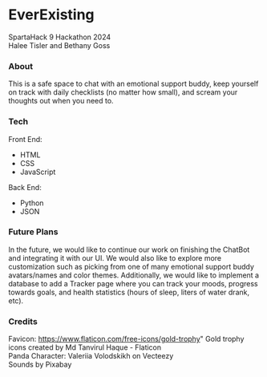 # EverExisting
SpartaHack 9 Hackathon 2024
<br>Halee Tisler and Bethany Goss

### About
This is a safe space to chat with an emotional support buddy, keep yourself on track with daily checklists (no matter how small), and scream your thoughts out when you need to.

### Tech
Front End:
<ul>
  <li>HTML</li>
  <li>CSS</li>
  <li>JavaScript</li>
</ul>
Back End:
<ul>
  <li>Python</li>
  <li>JSON</li>
</ul>

### Future Plans
In the future, we would like to continue our work on finishing the ChatBot and integrating it with our UI. We would also like to explore more customization such as picking from one of many emotional support buddy avatars/names and color themes. Additionally, we would like to implement a database to add a Tracker page where you can track your moods, progress towards goals, and health statistics (hours of sleep, liters of water drank, etc).

### Credits
Favicon: https://www.flaticon.com/free-icons/gold-trophy" Gold trophy icons created by Md Tanvirul Haque - Flaticon<br>
Panda Character: Valeriia Volodskikh on Vecteezy<br>
Sounds by Pixabay<br>

